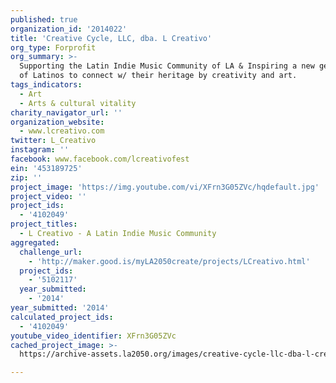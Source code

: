 ```yaml
---
published: true
organization_id: '2014022'
title: 'Creative Cycle, LLC, dba. L Creativo'
org_type: Forprofit
org_summary: >-
  Supporting the Latin Indie Music Community of LA & Inspiring a new generation
  of Latinos to connect w/ their heritage by creativity and art.
tags_indicators:
  - Art
  - Arts & cultural vitality
charity_navigator_url: ''
organization_website:
  - www.lcreativo.com
twitter: L_Creativo
instagram: ''
facebook: www.facebook.com/lcreativofest
ein: '453189725'
zip: ''
project_image: 'https://img.youtube.com/vi/XFrn3G05ZVc/hqdefault.jpg'
project_video: ''
project_ids:
  - '4102049'
project_titles:
  - L Creativo - A Latin Indie Music Community
aggregated:
  challenge_url:
    - 'http://maker.good.is/myLA2050create/projects/LCreativo.html'
  project_ids:
    - '5102117'
  year_submitted:
    - '2014'
year_submitted: '2014'
calculated_project_ids:
  - '4102049'
youtube_video_identifier: XFrn3G05ZVc
cached_project_image: >-
  https://archive-assets.la2050.org/images/creative-cycle-llc-dba-l-creativo/img.youtube.com/vi/XFrn3G05ZVc/hqdefault.jpg

---
```

